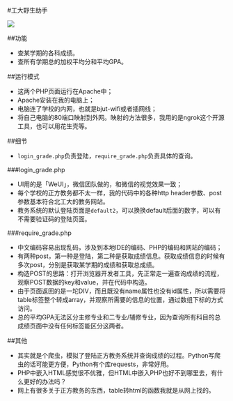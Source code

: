#工大野生助手

![](http://7xku3h.com1.z0.glb.clouddn.com/16-7-16/85684382.jpg)

##功能

- 查某学期的各科成绩。
- 查所有学期总的加权平均分和平均GPA。

##运行模式

- 这两个PHP页面运行在Apache中；
- Apache安装在我的电脑上；
- 电脑连了学校的内网，也就是bjut-wifi或者插网线；
- 将自己电脑的80端口映射到外网。映射的方法很多，我用的是ngrok这个开源工具，也可以用花生壳等。

##细节

- `login_grade.php`负责登陆，`require_grade.php`负责具体的查询。

###login_grade.php

- UI用的是「WeUI」，微信团队做的，和微信的视觉效果一致；
- 每个学校的正方教务都不太一样，我的代码中的各种http header参数、post参数基本符合北工大的教务网站。
- 教务系统的默认登陆页面是`default2`，可以换换default后面的数字，可以有不需要验证码的登陆页面。

###require_grade.php

- 中文编码容易出现乱码，涉及到本地IDE的编码、PHP的编码和网站的编码；
- 有两种post，第一种是登陆，第二种是获取成绩信息。获取成绩信息的时候有多次post，分别是获取某学期的成绩和获取总成绩。
- 构造POST的思路：打开浏览器开发者工具，先正常走一遍查询成绩的流程，观察POST数据的key和value，并在代码中构造。
- 由于页面返回的是一坨DIV，而且既没有name属性也没有id属性，所以需要将table标签整个转成array，并观察所需要的信息的位置，通过数组下标的方式访问。
- 总的平均GPA无法区分主修专业和二专业/辅修专业，因为查询所有科目的总成绩页面中没有任何标签能区分这两者。


##其他

- 其实就是个爬虫，模拟了登陆正方教务系统并查询成绩的过程。Python写爬虫的话可能更方便，Python有个库requests，非常好用。
- PHP中嵌入HTML感觉很不优雅，但HTML中嵌入PHP也好不到哪里去，有什么更好的办法吗？
- 网上有很多关于正方教务的东西，table转html的函数我就是从网上找的。